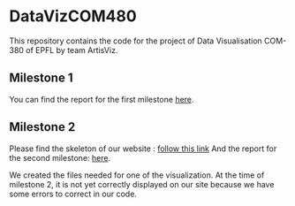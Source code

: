 # DataVizCOM480
This repository contains the code for the project of Data Visualisation COM-380 of EPFL by team ArtisViz.

## Milestone 1

You can find the report for the first milestone [here](https://github.com/com-480-data-visualization/datavis-project-2022-artisviz/blob/main/Milestone1/DataViz_Milestone1.pdf).

## Milestone 2

Please find the skeleton of our website : [follow this link](https://com-480-data-visualization.github.io/datavis-project-2022-artisviz/)
And the report for the second milestone: [here](https://github.com/com-480-data-visualization/datavis-project-2022-artisviz/blob/main/Milestone2/artisviz-milestone2.pdf).

We created the files needed for one of the visualization. At the time of milestone 2, it is not yet correctly displayed on our site because we have some errors to correct in our code.
